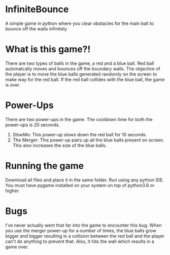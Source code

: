 # InfiniteBounce
A simple game in python where you clear obstacles for the main ball to bounce off the walls infinitely.

# What is this game?!
There are two types of balls in the game, a red and a blue ball. Red ball automatcally moves and bounces off the boundary walls.
The objective of the player is to move the blue balls generated randomly on the screen to make way for the red ball.
If the red ball collides with the blue ball, the game is over.

# Power-Ups
There are two power-ups in the game. The cooldown time for both the power-ups is 20 seconds.
  1) SlowMo:      This power-up slows down the red ball for 10 seconds.
  2) The Merger:  This power-up pairs up all the blue balls present on screen. This also increases the size of the blue balls.
  
# Running the game
Download all files and place it in the same folder. Run using any python IDE. You must have pygame installed on your system on top of python3.6 or higher.

# Bugs
I've never actually went that far into the game to encounter this bug. When you use the merger power-up for a number of times, the blue balls grow bigger and bigger resulting in a collision between the red ball and the player can't do anything to prevent that. Also, it hits the wall which results in a game over.

